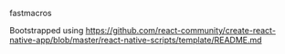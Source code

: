 fastmacros

Bootstrapped using https://github.com/react-community/create-react-native-app/blob/master/react-native-scripts/template/README.md